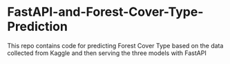 # FastAPI-and-Forest-Cover-Type-Prediction
This repo contains code for predicting Forest Cover Type based on the data collected from Kaggle and then serving the three models with FastAPI
